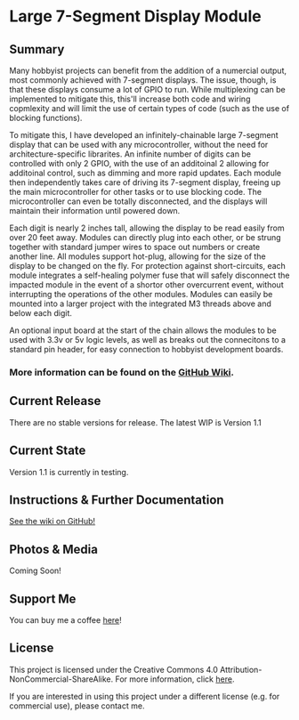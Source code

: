 # Large 7-Segment Display Module

## Summary
Many hobbyist projects can benefit from the addition of a numercial output, most commonly achieved with 7-segment displays. The issue, though, is that these displays consume a lot of GPIO to run. While multiplexing can be implemented to mitigate this, this'll increase both code and wiring copmlexity and will limit the use of certain types of code (such as the use of blocking functions).

To mitigate this, I have developed an infinitely-chainable large 7-segment display that can be used with any microcontroller, without the need for architecture-specific librarites. An infinite number of digits can be controlled with only 2 GPIO, with the use of an additoinal 2 allowing for additoinal control, such as dimming and more rapid updates. Each module then independently takes care of driving its 7-segment display, freeing up the main microcontroller for other tasks or to use blocking code. The microcontroller can even be totally disconnected, and the displays will maintain their information until powered down.

Each digit is nearly 2 inches tall, allowing the display to be read easily from over 20 feet away. Modules can directly plug into each other, or be strung together with standard jumper wires to space out numbers or create another line. All modules support hot-plug, allowing for the size of the display to be changed on the fly. For protection against short-circuits, each module integrates a self-healing polymer fuse that will safely disconnect the impacted module in the event of a shortor other overcurrent event, without interrupting the operations of the other modules. Modules can easily be mounted into a larger project with the integrated M3 threads above and below each digit.

An optional input board at the start of the chain allows the modules to be used with 3.3v or 5v logic levels, as well as breaks out the connecitons to a standard pin header, for easy connection to hobbyist development boards. 


### More information can be found on the [GitHub Wiki](https://github.com/JimHeaney/7seg-module/wiki).


## Current Release
There are no stable versions for release. The latest WIP is Version 1.1

## Current State
Version 1.1 is currently in testing.

## Instructions & Further Documentation
[See the wiki on GitHub!](https://github.com/JimHeaney/7seg-module/wiki) 

## Photos & Media
Coming Soon!

## Support Me
You can buy me a coffee [here](https://www.buymeacoffee.com/jimheaney)!

## License
This project is licensed under the Creative Commons 4.0 Attribution-NonCommercial-ShareAlike. For more information, click [here](https://creativecommons.org/licenses/by-nc-sa/4.0/).

If you are interested in using this project under a different license (e.g. for commercial use), please contact me. 

